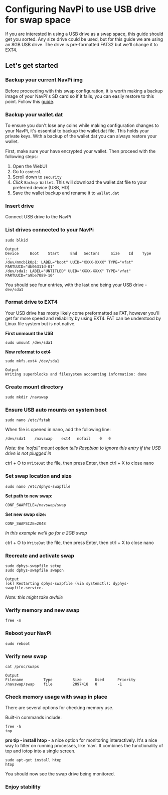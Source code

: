 # Configuring NavPi to use USB drive for swap space
If you are interested in using a USB drive as a swap space, this guide should get you sorted. Any size drive could be used, but for this guide we are using an 8GB USB drive. The drive is pre-formatted FAT32 but we'll change it to EXT4.

## Let's get started

### Backup your current NavPi img
Before proceeding with this swap configuration, it is worth making a backup image of your NavPi's SD card so if it fails, you can easily restore to this point. Follow this [guide](https://info.navcoin.org/knowledge-base/creating-a-navpi-back-up-img/).

### Backup your wallet.dat
To ensure you don't lose any coins while making configuration changes to your NavPi, it's essential to backup the wallet.dat file. This holds your private keys. With a backup of the wallet.dat you can always restore your wallet.

First, make sure your have encrypted your wallet. Then proceed with the following steps:

1. Open the WebUI
2. Go to `control`
3. Scroll down to `security`
4. *Click* `Backup Wallet`. This will download the wallet.dat file to your preferred device (USB, HD)
5. Save the wallet backup and rename it to `wallet.dat`

### Insert drive
Connect USB drive to the NavPi

### List drives connected to your NavPi
    sudo blkid

    Output
    Device     Boot    Start     End   Sectors     Size    Id    Type
    ...
    /dev/mmcb1k0p1: LABEL="boot" UUID="XXXX-XXXX" TYPE="vfat" PARTUUID="db06311d-01"
    /dev/sda1: LABEL="UNTITLED" UUID="XXXX-XXXX" TYPE="vfat" PARTUUID="a9be7089-10"

You should see four entries, with the last one being your USB drive - `dev/sda1`

### Format drive to EXT4
Your USB drive has mosty likely come preformatted as FAT, however you'll get far more speed and reliability by using EXT4. FAT can be understood by Linux file system but is not native.

**First unmount the USB**

    sudo umount /dev/sda1

**Now reformat to ext4**

    sudo mkfs.ext4 /dev/sda1

    Output
    Writing superblocks and filesystem accounting information: done

### Create mount directory
    sudo mkdir /navswap

### Ensure USB auto mounts on system boot

    sudo nano /etc/fstab

When file is opened in nano, add the following line:

    /dev/sda1    /navswap    ext4   nofail    0   0

_Note: the 'nofail' mount option tells Raspbian to ignore this entry if the USB drive is not plugged in_

ctrl + O to `WriteOut` the file, then press Enter, then ctrl + X to close nano

### Set swap location and size

    sudo nano /etc/dphys-swapfile

**Set path to new swap:**

    CONF_SWAPFILE=/navswap/swap

**Set new swap size:**

    CONF_SWAPSIZE=2048

_In this example we'll go for a 2GB swap_

ctrl + O to `WriteOut` the file, then press Enter, then ctrl + X to close nano

### Recreate and activate swap
    sudo dphys-swapfile setup
    sudo dphys-swapfile swapon

    Output
    [ok] Restarting dphys-swapfile (via systemctl): dyphys-swapfile.service.

_Note: this might take awhile_

### Verify memory and new swap
    free -m

### Reboot your NavPi
    sudo reboot

### Verify new swap
    cat /proc/swaps

    Output
    Filename         Type         Size      Used      Priority
    /navswap/swap    file         2097418   0         -1

### Check memory usage with swap in place

There are several options for checking memory use.

Built-in commands include:

    free -h
    top

**pro tip - install htop** - a nice option for monitoring interactively. It's a nice way to filter on running processes, like 'nav'. It combines the functionality of top and iotop into a single screen.

    sudo apt-get install htop
    htop

You should now see the swap drive being monitored.

### Enjoy stability
